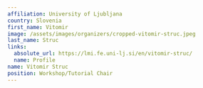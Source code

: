```yaml
---
affiliation: University of Ljubljana
country: Slovenia
first_name: Vitomir
image: /assets/images/organizers/cropped-vitomir-struc.jpeg
last_name: Struc
links:
  absolute_url: https://lmi.fe.uni-lj.si/en/vitomir-struc/
  name: Profile
name: Vitomir Struc
position: Workshop/Tutorial Chair
---
```

